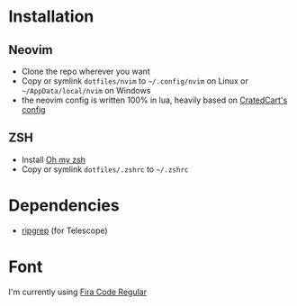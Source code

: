 # Installation

## Neovim

- Clone the repo wherever you want
- Copy or symlink `dotfiles/nvim` to `~/.config/nvim` on Linux or `~/AppData/local/nvim` on Windows
- the neovim config is written 100% in lua, heavily based on [CratedCart's config](https://gitlab.com/CraftedCart/dotfiles)

## ZSH
- Install [Oh my zsh](https://github.com/robbyrussell/oh-my-zsh)
- Copy or symlink `dotfiles/.zshrc` to `~/.zshrc`


# Dependencies
- [ripgrep](https://github.com/BurntSushi/ripgrep) (for Telescope)

# Font
I'm currently using [Fira Code Regular](https://github.com/tonsky/FiraCode)
